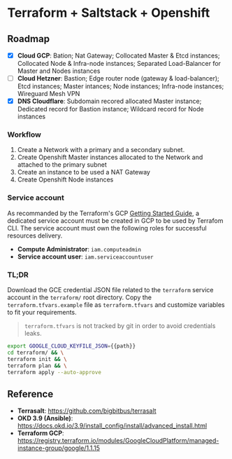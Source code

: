 # Terraform + Saltstack + Openshift

## Roadmap

* [x] **Cloud GCP**: Bation; Nat Gateway; Collocated Master & Etcd instances; Collocated Node & Infra-node instances; Separated Load-Balancer for Master and Nodes instances
* [ ] **Cloud Hetzner**: Bastion; Edge router node (gateway & load-balancer); Etcd instances; Master intances; Node instances; Infra-node instances; Wireguard Mesh VPN
* [x] **DNS Cloudflare**: Subdomain recored allocated Master instance; Dedicated record for Bastion instance; Wildcard record for Node instances

### Workflow

1. Create a Network with a primary and a secondary subnet.
2. Create Openshift Master instances allocated to the Network and attached to the primary subnet
3. Create an instance to be used a NAT Gateway 
4. Create Openshift Node instances

###  Service account

As recommanded by the Terraform's GCP [Getting Started Guide](https://www.terraform.io/docs/providers/google/getting_started.html), a dedicated service account must be created in GCP to be used by Terrafom CLI.
The service account must own the following roles for successful resources delivery.

* **Compute Administrator**: `iam.computeadmin`
* **Service account user**: `iam.serviceaccountuser`


### TL;DR

Download the GCE credential JSON file related to the `terraform` service account in the `terraform/` root directory.
Copy the `terraform.tfvars.example` file as `terraform.tfvars` and customize variables to fit your requirements.

> `terraform.tfvars` is not tracked by git in order to avoid credentials leaks.

```bash
export GOOGLE_CLOUD_KEYFILE_JSON={{path}}
cd terraform/ && \
terraform init && \
terraform plan && \
terraform apply --auto-approve
```

## Reference

* **Terrasalt**: https://github.com/bigbitbus/terrasalt
* **OKD 3.9 (Ansible)**: https://docs.okd.io/3.9/install_config/install/advanced_install.html
* **Terraform GCP**: https://registry.terraform.io/modules/GoogleCloudPlatform/managed-instance-group/google/1.1.15
